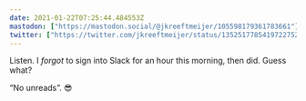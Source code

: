 ```yaml
---
date: 2021-01-22T07:25:44.484553Z
mastodon: ["https://mastodon.social/@jkreeftmeijer/105598179361783661"]
twitter: ["https://twitter.com/jkreeftmeijer/status/1352517785419722752"]
---
```

Listen. I _forgot_ to sign into Slack for an hour this morning, then did. Guess what? 

“No unreads”. 😎
